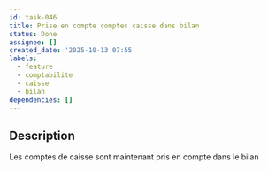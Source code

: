 ```yaml
---
id: task-046
title: Prise en compte comptes caisse dans bilan
status: Done
assignee: []
created_date: '2025-10-13 07:55'
labels:
  - feature
  - comptabilite
  - caisse
  - bilan
dependencies: []
---
```


## Description

<!-- SECTION:DESCRIPTION:BEGIN -->
Les comptes de caisse sont maintenant pris en compte dans le bilan
<!-- SECTION:DESCRIPTION:END -->
